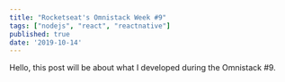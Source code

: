 ```yaml
---
title: "Rocketseat's Omnistack Week #9"
tags: ["nodejs", "react", "reactnative"]
published: true
date: '2019-10-14'
---
```


Hello, this post will be about what I developed during the Omnistack #9.